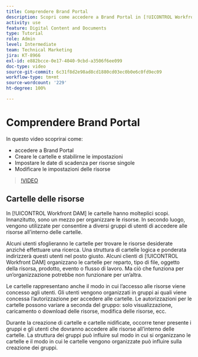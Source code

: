 ```yaml
---
title: Comprendere Brand Portal
description: Scopri come accedere a Brand Portal in [!UICONTROL Workfront DAM], creare cartelle, impostare le date di scadenza per le singole risorse e modificare le impostazioni delle risorse.
activity: use
feature: Digital Content and Documents
type: Tutorial
role: Admin
level: Intermediate
team: Technical Marketing
jira: KT-8966
exl-id: e882bcce-0e17-4040-9cbd-a3506f6ee099
doc-type: video
source-git-commit: 6c31f8d2e98ad8cd1880cd03ec0b0e6c0fd9ec09
workflow-type: tm+mt
source-wordcount: '229'
ht-degree: 100%

---
```


# Comprendere Brand Portal

In questo video scoprirai come:

* accedere a Brand Portal
* Creare le cartelle e stabilirne le impostazioni
* Impostare le date di scadenza per risorse singole
* Modificare le impostazioni delle risorse

>[!VIDEO](https://video.tv.adobe.com/v/335229/?quality=12&learn=on)

## Cartelle delle risorse

In [!UICONTROL Workfront DAM] le cartelle hanno molteplici scopi. Innanzitutto, sono un mezzo per organizzare le risorse. In secondo luogo, vengono utilizzate per consentire a diversi gruppi di utenti di accedere alle risorse all’interno delle cartelle.

Alcuni utenti sfoglieranno le cartelle per trovare le risorse desiderate anziché effettuare una ricerca. Una struttura di cartelle logica e ponderata indirizzerà questi utenti nel posto giusto. Alcuni clienti di [!UICONTROL Workfront DAM] organizzano le cartelle per reparto, tipo di file, oggetto della risorsa, prodotto, evento o flusso di lavoro. Ma ciò che funziona per un’organizzazione potrebbe non funzionare per un’altra.

Le cartelle rappresentano anche il modo in cui l’accesso alle risorse viene concesso agli utenti. Gli utenti vengono organizzati in gruppi ai quali viene concessa l’autorizzazione per accedere alle cartelle. Le autorizzazioni per le cartelle possono variare a seconda del gruppo: solo visualizzazione, caricamento o download delle risorse, modifica delle risorse, ecc.

Durante la creazione di cartelle e cartelle nidificate, occorre tener presente i gruppi e gli utenti che dovranno accedere alle risorse all’interno delle cartelle. La struttura dei gruppi può influire sul modo in cui si organizzano le cartelle e il modo in cui le cartelle vengono organizzate può influire sulla creazione dei gruppi.
